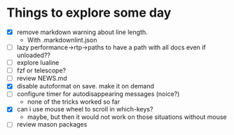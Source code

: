 # Things to explore some day

- [x] remove markdown warning about line length.
  - With .markdownlint.json
- [ ] lazy performance->rtp->paths to have a path with all docs even if unloaded??
- [ ] explore lualine
- [ ] fzf or telescope?
- [ ] review NEWS.md
- [x] disable autoformat on save. make it on demand
- [ ] configure timer for autodisappearing messages (noice?)
  - none of the tricks worked so far
- [x] can i use mouse wheel to scroll in which-keys?
  - maybe, but then it would not work on those situations without mouse
- [ ] review mason packages
